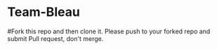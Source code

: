 # Team-Bleau
#Fork this repo and then clone it. Please push to your forked repo and submit Pull request, don't merge.
